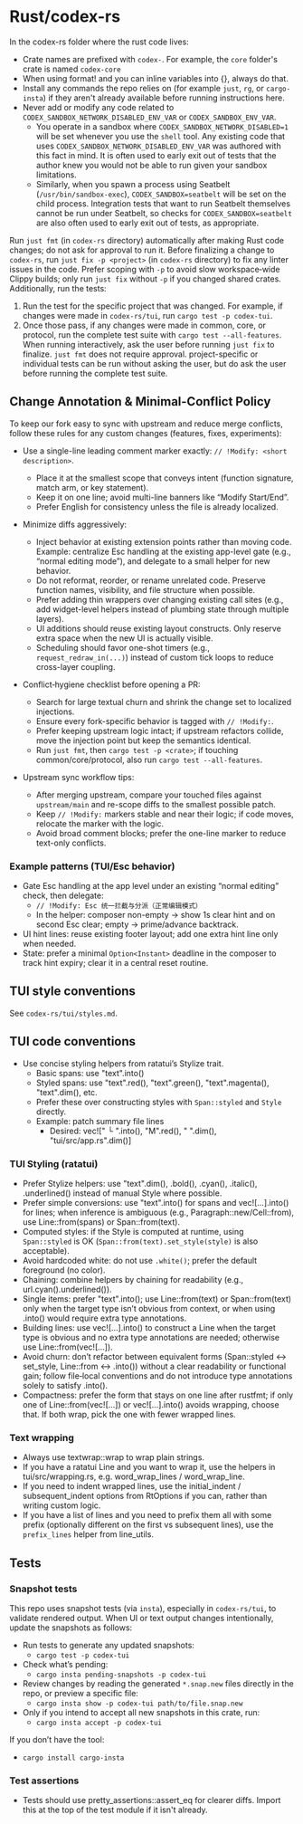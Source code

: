 # Rust/codex-rs

In the codex-rs folder where the rust code lives:

- Crate names are prefixed with `codex-`. For example, the `core` folder's crate is named `codex-core`
- When using format! and you can inline variables into {}, always do that.
- Install any commands the repo relies on (for example `just`, `rg`, or `cargo-insta`) if they aren't already available before running instructions here.
- Never add or modify any code related to `CODEX_SANDBOX_NETWORK_DISABLED_ENV_VAR` or `CODEX_SANDBOX_ENV_VAR`.
  - You operate in a sandbox where `CODEX_SANDBOX_NETWORK_DISABLED=1` will be set whenever you use the `shell` tool. Any existing code that uses `CODEX_SANDBOX_NETWORK_DISABLED_ENV_VAR` was authored with this fact in mind. It is often used to early exit out of tests that the author knew you would not be able to run given your sandbox limitations.
  - Similarly, when you spawn a process using Seatbelt (`/usr/bin/sandbox-exec`), `CODEX_SANDBOX=seatbelt` will be set on the child process. Integration tests that want to run Seatbelt themselves cannot be run under Seatbelt, so checks for `CODEX_SANDBOX=seatbelt` are also often used to early exit out of tests, as appropriate.

Run `just fmt` (in `codex-rs` directory) automatically after making Rust code changes; do not ask for approval to run it. Before finalizing a change to `codex-rs`, run `just fix -p <project>` (in `codex-rs` directory) to fix any linter issues in the code. Prefer scoping with `-p` to avoid slow workspace‑wide Clippy builds; only run `just fix` without `-p` if you changed shared crates. Additionally, run the tests:
1. Run the test for the specific project that was changed. For example, if changes were made in `codex-rs/tui`, run `cargo test -p codex-tui`.
2. Once those pass, if any changes were made in common, core, or protocol, run the complete test suite with `cargo test --all-features`.
When running interactively, ask the user before running `just fix` to finalize. `just fmt` does not require approval. project-specific or individual tests can be run without asking the user, but do ask the user before running the complete test suite.

## Change Annotation & Minimal-Conflict Policy

To keep our fork easy to sync with upstream and reduce merge conflicts, follow these rules for any custom changes (features, fixes, experiments):

- Use a single-line leading comment marker exactly: `// !Modify: <short description>`.
  - Place it at the smallest scope that conveys intent (function signature, match arm, or key statement).
  - Keep it on one line; avoid multi-line banners like “Modify Start/End”.
  - Prefer English for consistency unless the file is already localized.

- Minimize diffs aggressively:
  - Inject behavior at existing extension points rather than moving code. Example: centralize Esc handling at the existing app-level gate (e.g., “normal editing mode”), and delegate to a small helper for new behavior.
  - Do not reformat, reorder, or rename unrelated code. Preserve function names, visibility, and file structure when possible.
  - Prefer adding thin wrappers over changing existing call sites (e.g., add widget-level helpers instead of plumbing state through multiple layers).
  - UI additions should reuse existing layout constructs. Only reserve extra space when the new UI is actually visible.
  - Scheduling should favor one-shot timers (e.g., `request_redraw_in(...)`) instead of custom tick loops to reduce cross-layer coupling.

- Conflict‑hygiene checklist before opening a PR:
  - Search for large textual churn and shrink the change set to localized injections.
  - Ensure every fork-specific behavior is tagged with `// !Modify:`.
  - Prefer keeping upstream logic intact; if upstream refactors collide, move the injection point but keep the semantics identical.
  - Run `just fmt`, then `cargo test -p <crate>`; if touching common/core/protocol, also run `cargo test --all-features`.

- Upstream sync workflow tips:
  - After merging upstream, compare your touched files against `upstream/main` and re-scope diffs to the smallest possible patch.
  - Keep `// !Modify:` markers stable and near their logic; if code moves, relocate the marker with the logic.
  - Avoid broad comment blocks; prefer the one-line marker to reduce text-only conflicts.

### Example patterns (TUI/Esc behavior)

- Gate Esc handling at the app level under an existing “normal editing” check, then delegate:
  - `// !Modify: Esc 统一拦截与分派（正常编辑模式）`
  - In the helper: composer non-empty → show 1s clear hint and on second Esc clear; empty → prime/advance backtrack.
- UI hint lines: reuse existing footer layout; add one extra hint line only when needed.
- State: prefer a minimal `Option<Instant>` deadline in the composer to track hint expiry; clear it in a central reset routine.

## TUI style conventions

See `codex-rs/tui/styles.md`.

## TUI code conventions

- Use concise styling helpers from ratatui’s Stylize trait.
  - Basic spans: use "text".into()
  - Styled spans: use "text".red(), "text".green(), "text".magenta(), "text".dim(), etc.
  - Prefer these over constructing styles with `Span::styled` and `Style` directly.
  - Example: patch summary file lines
    - Desired: vec!["  └ ".into(), "M".red(), " ".dim(), "tui/src/app.rs".dim()]

### TUI Styling (ratatui)
- Prefer Stylize helpers: use "text".dim(), .bold(), .cyan(), .italic(), .underlined() instead of manual Style where possible.
- Prefer simple conversions: use "text".into() for spans and vec![…].into() for lines; when inference is ambiguous (e.g., Paragraph::new/Cell::from), use Line::from(spans) or Span::from(text).
- Computed styles: if the Style is computed at runtime, using `Span::styled` is OK (`Span::from(text).set_style(style)` is also acceptable).
- Avoid hardcoded white: do not use `.white()`; prefer the default foreground (no color).
- Chaining: combine helpers by chaining for readability (e.g., url.cyan().underlined()).
- Single items: prefer "text".into(); use Line::from(text) or Span::from(text) only when the target type isn’t obvious from context, or when using .into() would require extra type annotations.
- Building lines: use vec![…].into() to construct a Line when the target type is obvious and no extra type annotations are needed; otherwise use Line::from(vec![…]).
- Avoid churn: don’t refactor between equivalent forms (Span::styled ↔ set_style, Line::from ↔ .into()) without a clear readability or functional gain; follow file‑local conventions and do not introduce type annotations solely to satisfy .into().
- Compactness: prefer the form that stays on one line after rustfmt; if only one of Line::from(vec![…]) or vec![…].into() avoids wrapping, choose that. If both wrap, pick the one with fewer wrapped lines.

### Text wrapping
- Always use textwrap::wrap to wrap plain strings.
- If you have a ratatui Line and you want to wrap it, use the helpers in tui/src/wrapping.rs, e.g. word_wrap_lines / word_wrap_line.
- If you need to indent wrapped lines, use the initial_indent / subsequent_indent options from RtOptions if you can, rather than writing custom logic.
- If you have a list of lines and you need to prefix them all with some prefix (optionally different on the first vs subsequent lines), use the `prefix_lines` helper from line_utils.

## Tests

### Snapshot tests

This repo uses snapshot tests (via `insta`), especially in `codex-rs/tui`, to validate rendered output. When UI or text output changes intentionally, update the snapshots as follows:

- Run tests to generate any updated snapshots:
  - `cargo test -p codex-tui`
- Check what’s pending:
  - `cargo insta pending-snapshots -p codex-tui`
- Review changes by reading the generated `*.snap.new` files directly in the repo, or preview a specific file:
  - `cargo insta show -p codex-tui path/to/file.snap.new`
- Only if you intend to accept all new snapshots in this crate, run:
  - `cargo insta accept -p codex-tui`

If you don’t have the tool:
- `cargo install cargo-insta`

### Test assertions

- Tests should use pretty_assertions::assert_eq for clearer diffs. Import this at the top of the test module if it isn't already.
